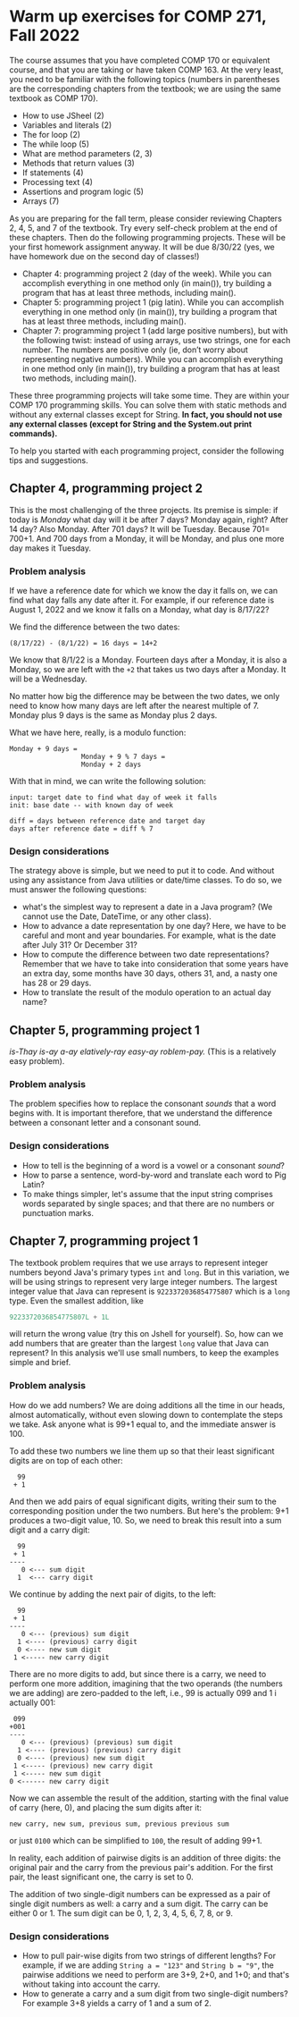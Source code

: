# Warm up exercises for COMP 271, Fall 2022



The course assumes that you have completed COMP 170 or equivalent course, and that you are taking or have taken COMP 163. At the very least, you need to be familiar with the following topics (numbers in parentheses are the corresponding chapters from the textbook; we are using the same textbook as COMP 170).

* How to use JSheel (2)
* Variables and literals (2)
* The for loop (2)
* The while loop (5)
* What are method parameters (2, 3)
* Methods that return values (3)
* If statements (4)
* Processing text (4)
* Assertions and program logic (5)
* Arrays (7)

As you are preparing for the fall term, please consider reviewing Chapters 2, 4, 5, and 7 of the textbook. Try every self-check problem at the end of these chapters. Then do the following programming projects. These will be your first homework assignment anyway. It will be due 8/30/22 (yes, we have homework due on the second day of classes!)

* Chapter 4: programming project 2 (day of the week). While you can accomplish everything in one method only (in main()), try building a program that has at least three methods, including main().
* Chapter 5: programming project 1 (pig latin). While you can accomplish everything in one method only (in main()), try building a program that has at least three methods, including main().
* Chapter 7: programming project 1 (add large positive numbers), but with the following twist: instead of using arrays, use two strings, one for each number. The numbers are positive only (ie, don’t worry about representing negative numbers). While you can accomplish everything in one method only (in main()), try building a program that has at least two methods, including main().


These three programming projects will take some time. They are within your COMP 170 programming skills. You can solve them with static methods and without any external classes except for String. **In fact, you should not use any external classes (except for String and the System.out print commands).**

To help you started with each programming project, consider the following tips and suggestions.

## Chapter 4, programming project 2

This is the most challenging of the three projects. Its premise is simple: if today is *Monday* what day will it be after 7 days? Monday again, right? After 14 day? Also Monday. After 701 days? It will be Tuesday. Because 701= 700+1. And 700 days from a Monday, it will be Monday, and plus one more day makes it Tuesday.

### Problem analysis

If we have a reference date for which we know the day it falls on, we can find what day falls any date after it. For example, if our reference date is August 1, 2022 and we know it falls on a Monday, what day is 8/17/22?

We find the difference between the two dates:

```text
(8/17/22) - (8/1/22) = 16 days = 14+2
```

We know that 8/1/22 is a Monday. Fourteen days after a Monday, it is also a Monday, so we are left with the `+2` that takes us two days after a Monday. It will be a Wednesday.

No matter how big the difference may be between the two dates, we only need to know how many days are left after the nearest multiple of 7. Monday plus 9 days is the same as Monday plus 2 days.

What we have here, really, is a modulo function: 

```text
Monday + 9 days = 
                  Monday + 9 % 7 days = 
                  Monday + 2 days
```

With that in mind, we can write the following solution:

```text
input: target date to find what day of week it falls
init: base date -- with known day of week

diff = days between reference date and target day
days after reference date = diff % 7
```

### Design considerations
The strategy above is simple, but we need to put it to code. And without using any assistance from Java utilities or date/time classes. To do so, we must answer the following questions:

* what's the simplest way to represent a date in a Java program? (We cannot use the Date, DateTime, or any other class).
* How to advance a date representation by one day? Here, we have to be careful and mont and year boundaries. For example, what is the date after July 31? Or December 31?
* How to compute the difference between two date representations? Remember that we have to take into consideration that some years have an extra day, some months have 30 days, others 31, and, a nasty one has 28 or 29 days.
* How to translate the result of the modulo operation to an actual day name?

## Chapter 5, programming project 1

_is-Thay is-ay a-ay elatively-ray easy-ay roblem-pay._ (This is a relatively easy problem).

### Problem analysis

The problem specifies how to replace the consonant *sounds* that a word begins with. It is important therefore, that we understand the difference between a consonant letter and a consonant sound.

### Design considerations

* How to tell is the beginning of a word is a vowel or a consonant *sound*?
* How to parse a sentence, word-by-word and translate each word to Pig Latin?
* To make things simpler, let's assume that the input string comprises words separated by single spaces; and that there are no numbers or punctuation marks.

## Chapter 7, programming project 1

The textbook problem requires that we use arrays to represent integer numbers beyond Java's primary types `int` and `long`. But in this variation, we will be using strings to represent very large integer numbers. The largest integer value that Java can represent is `9223372036854775807` which is a `long` type. Even the smallest addition, like

```Java
9223372036854775807L + 1L
```

will return the wrong value (try this on Jshell for yourself). So, how can we add numbers that are greater than the largest `long` value that Java can represent? In this analysis we'll use small numbers, to keep the examples simple and brief.

### Problem analysis

How do we add numbers? We are doing additions all the time in our heads, almost automatically, without even slowing down to contemplate the steps we take. Ask anyone what is 99+1 equal to, and the immediate answer is 100.

To add these two numbers we line them up so that their least significant digits are on top of each other:

```text
  99
 + 1
```

And then we add pairs of equal significant digits, writing their sum to the corresponding position under the two numbers. But here's the problem: 9+1 produces a two-digit value, 10. So, we need to break this result into a sum digit and a carry digit:

```text
  99
 + 1
----
   0 <--- sum digit
  1  <--- carry digit
```

We continue by adding the next pair of digits, to the left:

```text
  99
 + 1
----
   0 <--- (previous) sum digit
  1 <---- (previous) carry digit
  0 <---- new sum digit
 1 <----- new carry digit
```

There are no more digits to add, but since there is a carry, we need to perform one more addition, imagining that the two operands (the numbers we are adding) are zero-padded to the left, i.e., 99 is actually 099 and 1 i actually 001:

```text
 099
+001
----
   0 <--- (previous) (previous) sum digit
  1 <---- (previous) (previous) carry digit
  0 <---- (previous) new sum digit
 1 <----- (previous) new carry digit
 1 <----- new sum digit
0 <------ new carry digit
```

Now we can assemble the result of the addition, starting with the final value of carry (here, 0), and placing the sum digits after it:

```new carry, new sum, previous sum, previous previous sum```

or just `0100` which can be simplified to `100`, the result of adding 99+1.


In reality, each addition of pairwise digits is an addition of three digits: the original pair and the carry from the previous pair's addition. For the first pair, the least significant one, the carry is set to 0. 

The addition of two single-digit numbers can be expressed as a pair of single digit numbers as well: a carry and a sum digit. The carry can be either 0 or 1. The sum digit can be 0, 1, 2, 3, 4, 5, 6, 7, 8, or 9.

### Design considerations

* How to pull pair-wise digits from two strings of different lengths? For example, if we are adding `String a = "123"` and `String b = "9"`, the pairwise additions we need to perform are 3+9, 2+0, and 1+0; and that's without taking into account the carry.
* How to generate a carry and a sum digit from two single-digit numbers? For example 3+8 yields a carry of 1 and a sum of 2.

